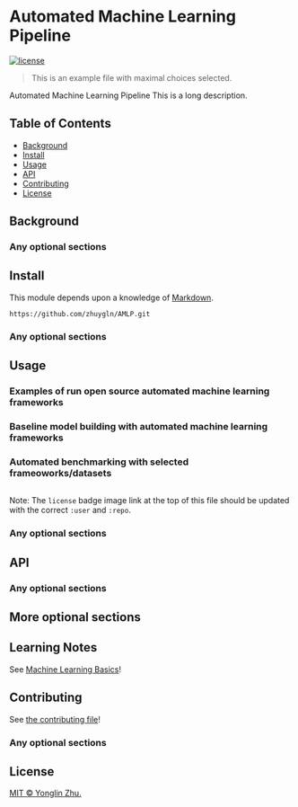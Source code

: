 # Automated Machine Learning Pipeline

[![license](https://img.shields.io/github/license/zhuygln/amlp)](LICENSE)

> This is an example file with maximal choices selected.

Automated Machine Learning Pipeline
This is a long description.

## Table of Contents

- [Background](#background)
- [Install](#install)
- [Usage](#usage)
- [API](#api)
- [Contributing](#contributing)
- [License](#license)

## Background

### Any optional sections

## Install

This module depends upon a knowledge of [Markdown]().

```
https://github.com/zhuygln/AMLP.git
```

### Any optional sections

## Usage

### Examples of run open source automated machine learning frameworks

### Baseline model building with automated machine learning frameworks

### Automated benchmarking with selected frameoworks/datasets

```
```

Note: The `license` badge image link at the top of this file should be updated with the correct `:user` and `:repo`.

### Any optional sections

## API

### Any optional sections

## More optional sections

## Learning Notes
See [Machine Learning Basics](doc/mlbasics.md)!

## Contributing

See [the contributing file](CONTRIBUTING.md)!


### Any optional sections

## License

[MIT © Yonglin Zhu.](LICENSE)

